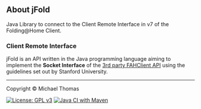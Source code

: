 <!--
  #%L
  This file is part of jFold.
  %%
  Copyright (C) 2012 - 2024 Mike Thomas <mikepthomas@outlook.com>
  %%
  jFold is free software: you can redistribute it and/or modify
  it under the terms of the GNU General Public License as published by
  the Free Software Foundation, either version 3 of the License, or
  (at your option) any later version.
  %
  jFold is distributed in the hope that it will be useful,
  but WITHOUT ANY WARRANTY; without even the implied warranty of
  MERCHANTABILITY or FITNESS FOR A PARTICULAR PURPOSE.  See the
  GNU General Public License for more details.
  %
  You should have received a copy of the GNU General Public License
  along with jFold.  If not, see <http://www.gnu.org/licenses/>.
  #L%
  -->

## About jFold

Java Library to connect to the Client Remote Interface in v7 of the Folding@Home
Client.

### Client Remote Interface

jFold is an API written in the Java programming language aiming to implement the
**Socket Interface** of the
[3rd party FAHClient API](https://github.com/FoldingAtHome/fah-control/wiki/3rd-party-FAHClient-API)
using the guidelines set out by Stanford University.

_________________________________________________________________________________

Copyright &copy; Michael Thomas

[![License: GPL v3](https://img.shields.io/badge/License-GPL%20v3-blue.svg)](https://www.gnu.org/licenses/gpl-3.0)
[![Java CI with Maven](https://github.com/mikepthomas/jfold/actions/workflows/maven.yml/badge.svg)](https://github.com/mikepthomas/jfold/actions)
